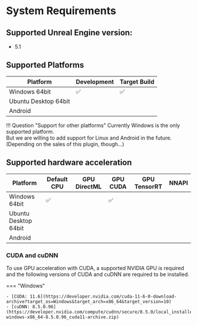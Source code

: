 # System Requirements

## Supported Unreal Engine version:

- 5.1

## Supported Platforms

| Platform                   | Development | Target Build |
| -------------------------- | ----------- | ------------ |
| Windows 64bit              | ✅          | ✅          |
| Ubuntu Desktop 64bit       |             |              | 
| Android                    |             |              |

!!! Question "Support for other platforms"
    Currently Windows is the only supported platform.  
    But we are willing to add support for Linux and Android in the future. (Depending on the sales of this plugin, though...)

## Supported hardware acceleration 

| Platform                   | Default CPU | GPU DirectML | GPU CUDA | GPU TensorRT | NNAPI |
| -------------------------- | ----------- | ------------ | -------- |------------- | ----- |
| Windows 64bit              | ✅          |              | ✅      |              |       |
| Ubuntu Desktop 64bit       |             |              |          |              |       |
| Android                    |             |              |          |              |       |

<!-- - To use GPU acceleration with DirectML, a DirectX 12 capable GPU is required. -->
    
### CUDA and cuDNN

To use GPU acceleration with CUDA, a supported NVIDIA GPU is required and the following versions of CUDA and cuDNN are required to be installed. 

=== "Windows"

    - [CUDA: 11.6](https://developer.nvidia.com/cuda-11-6-0-download-archive?target_os=Windows&target_arch=x86_64&target_version=10)
    - [cuDNN: 8.5.0.96](https://developer.nvidia.com/compute/cudnn/secure/8.5.0/local_installers/11.7/cudnn-windows-x86_64-8.5.0.96_cuda11-archive.zip)

<!-- === "Linux"

    - CUDA: 11.6
    - cuDNN: 8.2.4 -->
